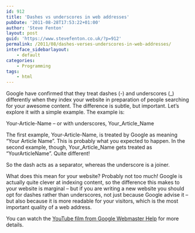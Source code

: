 ```yaml
---
id: 912
title: 'Dashes vs underscores in web addresses'
pubDate: '2011-08-28T17:53:22+01:00'
author: 'Steve Fenton'
layout: post
guid: 'https://www.stevefenton.co.uk/?p=912'
permalink: /2011/08/dashes-verses-underscores-in-web-addresses/
interface_sidebarlayout:
    - default
categories:
    - Programming
tags:
    - html
---
```


Google have confirmed that they treat dashes (-) and underscores (\_) differently when they index your website in preparation of people searching for your awesome content. The difference is subtle, but important. Let’s explore it with a simple example. The example is:

Your-Article-Name – or with underscores, Your\_Article\_Name

The first example, Your-Article-Name, is treated by Google as meaning “Your Article Name”. This is probably what you expected to happen. In the second example, though, Your\_Article\_Name gets treated as “YourArticleName”. Quite different!

So the dash acts as a separator, whereas the underscore is a joiner.

What does this mean for your website? Probably not too much! Google is actually quite clever at indexing content, so the difference this makes to your website is marginal – but if you are writing a new website you should opt for dashes rather than underscores, not just because Google advise it – but also because it is more readable for your visitors, which is the most important quality of a web address.

You can watch the [YouTube film from Google Webmaster Help](https://www.youtube.com/watch?v=AQcSFsQyct8) for more details.